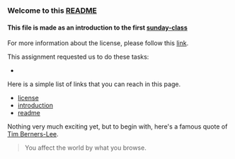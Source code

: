 ### Welcome to this [README](./README.md)

#### This file is made as an introduction to the first  [sunday-class](https://hackyourfuture.be/working-with-code/week-1/#/2/2)


For more information about the license, please follow this [link](./LICENSE).

This assignment requested us to do these tasks: 

* 

Here is a simple list of links that you can reach in this page. 

* [license](./LICENSE)
* [introduction](./introduction.md)
* [readme](./README.md)


Nothing very much exciting yet, but to begin with, here's a famous quote of [Tim Berners-Lee](https://en.wikipedia.org/wiki/Tim_Berners-Lee). 

> You affect the world by what you browse.



